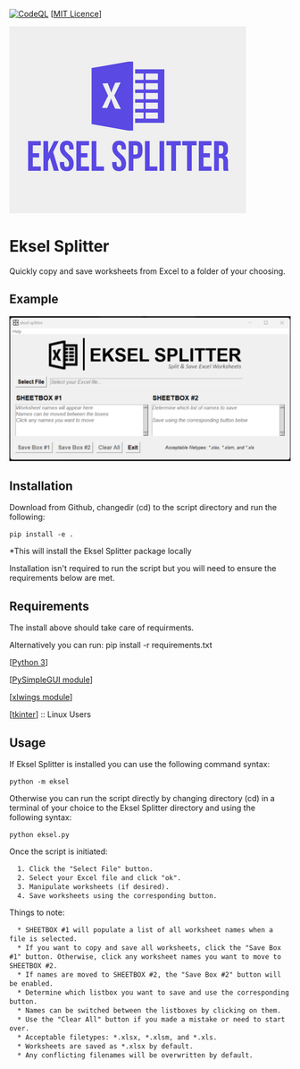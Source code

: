 [![CodeQL](https://github.com/sorzkode/eksel/actions/workflows/codeql.yml/badge.svg)](https://github.com/sorzkode/eksel/actions/workflows/codeql.yml)
[[MIT Licence](https://en.wikipedia.org/wiki/MIT_License)]


![alt text](https://raw.githubusercontent.com/sorzkode/eksel/master/assets/ekselgit.png)

# Eksel Splitter

Quickly copy and save worksheets from Excel to a folder of your choosing.

## Example

![alt text](https://raw.githubusercontent.com/sorzkode/eksel/master/assets/example.png)

## Installation

Download from Github, changedir (cd) to the script directory and run the following:
```
pip install -e .
```
*This will install the Eksel Splitter package locally 

Installation isn't required to run the script but you will need to ensure the requirements below are met.

## Requirements

The install above should take care of requirments.

Alternatively you can run: pip install -r requirements.txt

  [[Python 3](https://www.python.org/downloads/)]

  [[PySimpleGUI module](https://pypi.org/project/PySimpleGUI/)]

  [[xlwings module](https://pypi.org/project/xlwings/)]

  [[tkinter](https://docs.python.org/3/library/tkinter.html)] :: Linux Users

## Usage

If Eksel Splitter is installed you can use the following command syntax:
```
python -m eksel
```
Otherwise you can run the script directly by changing directory (cd) in a terminal of your choice to the Eksel Splitter directory and using the following syntax:
```
python eksel.py
```
Once the script is initiated: 
```
  1. Click the "Select File" button.
  2. Select your Excel file and click "ok".
  3. Manipulate worksheets (if desired).
  4. Save worksheets using the corresponding button.
```

Things to note:
```
  * SHEETBOX #1 will populate a list of all worksheet names when a file is selected.
  * If you want to copy and save all worksheets, click the "Save Box #1" button. Otherwise, click any worksheet names you want to move to SHEETBOX #2.
  * If names are moved to SHEETBOX #2, the "Save Box #2" button will be enabled.
  * Determine which listbox you want to save and use the corresponding button.
  * Names can be switched between the listboxes by clicking on them.
  * Use the "Clear All" button if you made a mistake or need to start over.
  * Acceptable filetypes: *.xlsx, *.xlsm, and *.xls.
  * Worksheets are saved as *.xlsx by default.
  * Any conflicting filenames will be overwritten by default. 
```





